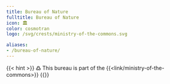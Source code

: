 ```yaml
---
title: Bureau of Nature
fulltitle: Bureau of Nature
icon: 🏛️
color: cosmotran
logo: /svg/crests/ministry-of-the-commons.svg

aliases:
- /bureau-of-nature/
---
```

{{< hint >}}
߷ This bureau is part of the {{<link/ministry-of-the-commons>}}
{{</hint>}}